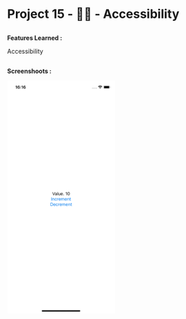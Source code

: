 # Project 15 - 👩‍🦯 - Accessibility

##

**Features Learned :**

Accessibility

##

**Screenshoots :**

<img src="screenshot/screenshot1.gif" width="250"/>

